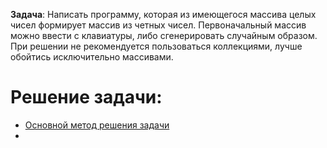 **Задача**: Написать программу, которая из имеющегося массива целых чисел формирует массив из четных чисел. 
Первоначальный массив можно ввести с клавиатуры, либо сгенерировать случайным образом. 
При решении не рекомендуется пользоваться коллекциями, лучше обойтись исключительно массивами.

# Решение задачи:
- [Основной метод решения задачи](https://disk.yandex.ru/i/_JDm8tzeZ9pLZg)
- 
